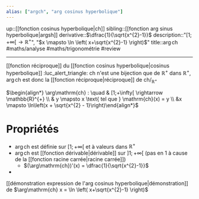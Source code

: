 ```yaml
---
alias: ["argch", "arg cosinus hyperbolique"]
---
```

up::[[fonction cosinus hyperbolique|ch]]
sibling::[[fonction arg sinus hyperbolique|argsh]]
derivative::$\dfrac{1}{\sqrt{x^{2}-1}}$
description::"$[1;+\infty[ \to \mathbb{R}^{+}$", "$x \mapsto \ln \left( x+\sqrt{x^{2}-1} \right)$"
title::$\arg \mathrm{ch}$
#maths/analyse #maths/trigonométrie #review 

----
[[fonction réciproque]] du [[fonction cosinus hyperbolique|cosinus hyperbolique]]
:luc_alert_triangle: $\mathrm{ch}$ n'est une bijection que de $\mathbb{R}^{+}$ dans $\mathbb{R}^{+}$, $\arg\mathrm{ch}$ est donc la [[fonction réciproque|réciproque]] de $\mathrm{ch}/_{\mathbb{R}^{+}}$

$\begin{align*} \arg\mathrm{ch} : \quad & [1;+\infty[ \rightarrow \mathbb{R}^{+} \\ & y \mapsto x \text{ tel que } \mathrm{ch}(x) = y \\ &x \mapsto \ln\left(x + \sqrt{x^{2} - 1}\right)\end{align*}$


# Propriétés

 - $\arg\mathrm{ch}$ est définie sur $[1; +\infty[$ et à valeurs dans $\mathbb{R}^{+}$
 - $\arg\mathrm{ch}$ est [[fonction dérivable|dérivable]] sur $]1;+\infty[$ (pas en 1 à cause de la [[fonction racine carrée|racine carrée]])
     - $(\arg\mathrm{ch})'(x) = \dfrac{1}{\sqrt{x^{2}-1}}$
 - 

[[démonstration expression de l'arg cosinus hyperbolique|démonstration]] de $\arg\mathrm{ch} x = \ln \left( x+\sqrt{x^{2}-1} \right)$
